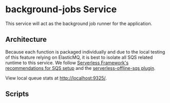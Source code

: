 # background-jobs Service

This service will act as the background job runner for the application.

## Architecture

Because each function is packaged individually and due to the local testing of this feature relying on ElasticMQ, it is best to isolate all SQS related runtime to this service. We follow [Serverless Framework's recommendations for SQS setup](https://www.serverless.com/framework/docs/providers/aws/events/sqs) and the [serverless-offline-sqs plugin](https://www.npmjs.com/package/serverless-offline-sqs).

View local queue stats at [http://localhost:9325/](http://localhost:9325/).

## Scripts
